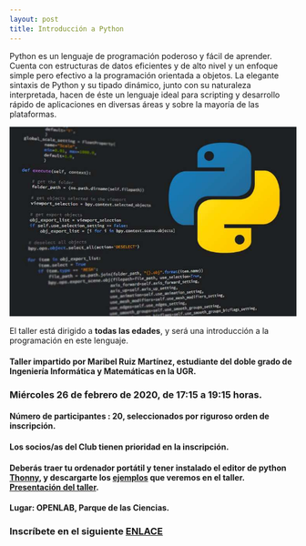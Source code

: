 ```yaml
---
layout: post
title: Introducción a Python
---
```



Python es un lenguaje de programación poderoso y fácil de aprender. Cuenta con estructuras de datos eficientes y de alto nivel y un enfoque simple pero efectivo a la programación orientada a objetos. La elegante sintaxis de Python y su tipado dinámico, junto con su naturaleza interpretada, hacen de éste un lenguaje ideal para scripting y desarrollo rápido de aplicaciones en diversas áreas y sobre la mayoría de las plataformas.

![](/images/python.jpg)

El taller está dirigido a **todas las edades**, y será una introducción a la programación en este lenguaje.


#### Taller impartido por Maribel Ruiz Martínez, estudiante del doble grado de Ingeniería Informática y Matemáticas en la UGR.

### Miércoles 26 de febrero de 2020, de 17:15 a 19:15 horas.

#### Número de participantes : 20,  seleccionados por riguroso orden de inscripción.

#### Los socios/as del Club tienen prioridad en la inscripción.

#### Deberás traer tu ordenador portátil y tener instalado el editor de python [Thonny](https://thonny.org/), y descargarte los [ejemplos](https://github.com/mruiz54/Ejercicios-Curso-de-Iniciaci-n-a-la-Programaci-n-en-Python/tree/master/Ejemplos) que veremos en el taller. [Presentación del taller](https://github.com/mruiz54/Ejercicios-Curso-de-Iniciaci-n-a-la-Programaci-n-en-Python/tree/master/Presentaci%C3%B3n).

#### Lugar: OPENLAB, Parque de las Ciencias.






### Inscríbete en el siguiente [ENLACE](https://forms.gle/ZrfZxoA9ZTjZzEPW6)
